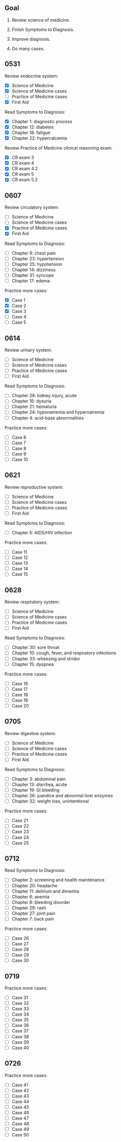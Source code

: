 ## Goal

1. Review science of medicine.

2. Finish Symptoms to Diagnosis.

3. Improve diagnosis.

4. Do many cases.

## 0531

Review endocrine system:

- [x] Science of Medicine
- [x] Science of Medicine cases
- [ ] Practice of Medicine cases
- [x] First Aid

Read Symptoms to Diagnosis:

- [x] Chapter 1: diagnostic process
- [x] Chapter 12: diabetes
- [x] Chapter 18: fatigue
- [x] Chapter 22: hypercalcemia

Review Practice of Medicine clinical reasoning exam:

- [x] CR exam 3
- [x] CR exam 4
- [x] CR exam 4.2
- [x] CR exam 5
- [x] CR exam 5.2

## 0607

Review circulatory system:

- [ ] Science of Medicine
- [ ] Science of Medicine cases
- [x] Practice of Medicine cases
- [x] First Aid

Read Symptoms to Diagnosis:

- [ ] Chapter 9: chest pain
- [ ] Chapter 23: hypertension
- [ ] Chapter 25: hypotension
- [ ] Chapter 14: dizziness
- [ ] Chapter 31: syncope
- [ ] Chapter 17: edema

Practice more cases:

- [x] Case 1
- [x] Case 2
- [x] Case 3
- [ ] Case 4
- [ ] Case 5

## 0614

Review urinary system:

- [ ] Science of Medicine
- [ ] Science of Medicine cases
- [ ] Practice of Medicine cases
- [ ] First Aid

Read Symptoms to Diagnosis:

- [ ] Chapter 28: kidney injury, acute
- [ ] Chapter 16: dysuria
- [ ] Chapter 21: hematuria
- [ ] Chapter 24: hyponatremia and hypernatremia
- [ ] Chapter 4: acid-base abnormalities

Practice more cases:

- [ ] Case 6
- [ ] Case 7
- [ ] Case 8
- [ ] Case 9
- [ ] Case 10

## 0621

Review reproductive system:

- [ ] Science of Medicine
- [ ] Science of Medicine cases
- [ ] Practice of Medicine cases
- [ ] First Aid

Read Symptoms to Diagnosis:

- [ ] Chapter 5: AIDS/HIV infection

Practice more cases:

- [ ] Case 11
- [ ] Case 12
- [ ] Case 13
- [ ] Case 14
- [ ] Case 15

## 0628

Review respiratory system:

- [ ] Science of Medicine
- [ ] Science of Medicine cases
- [ ] Practice of Medicine cases
- [ ] First Aid

Read Symptoms to Diagnosis:

- [ ] Chapter 30: sore throat
- [ ] Chapter 10: cough, fever, and respiratory infections
- [ ] Chapter 33: wheezing and stridor
- [ ] Chapter 15: dyspnea

Practice more cases:

- [ ] Case 16
- [ ] Case 17
- [ ] Case 18
- [ ] Case 19
- [ ] Case 20

## 0705

Review digestive system:

- [ ] Science of Medicine
- [ ] Science of Medicine cases
- [ ] Practice of Medicine cases
- [ ] First Aid

Read Symptoms to Diagnosis:

- [ ] Chapter 3: abdominal pain
- [ ] Chapter 13: diarrhea, acute
- [ ] Chapter 19: GI bleeding
- [ ] Chapter 26: juandice and abnormal liver enzymes
- [ ] Chapter 32: weight loss, unintentional

Practice more cases:

- [ ] Case 21
- [ ] Case 22
- [ ] Case 23
- [ ] Case 24
- [ ] Case 25

## 0712

Read Symptoms to Diagnosis:

- [ ] Chapter 2: screening and health maintenance
- [ ] Chapter 20: headache
- [ ] Chapter 11: delirium and dimentia
- [ ] Chapter 6: anemia
- [ ] Chapter 8: bleeding disorder
- [ ] Chapter 29: rash
- [ ] Chapter 27: joint pain
- [ ] Chapter 7: back pain

Practice more cases:

- [ ] Case 26
- [ ] Case 27
- [ ] Case 28
- [ ] Case 29
- [ ] Case 30

## 0719

Practice more cases:

- [ ] Case 31
- [ ] Case 32
- [ ] Case 33
- [ ] Case 34
- [ ] Case 35
- [ ] Case 36
- [ ] Case 37
- [ ] Case 38
- [ ] Case 39
- [ ] Case 40

## 0726

Practice more cases:

- [ ] Case 41
- [ ] Case 42
- [ ] Case 43
- [ ] Case 44
- [ ] Case 45
- [ ] Case 46
- [ ] Case 47
- [ ] Case 48
- [ ] Case 49
- [ ] Case 50
